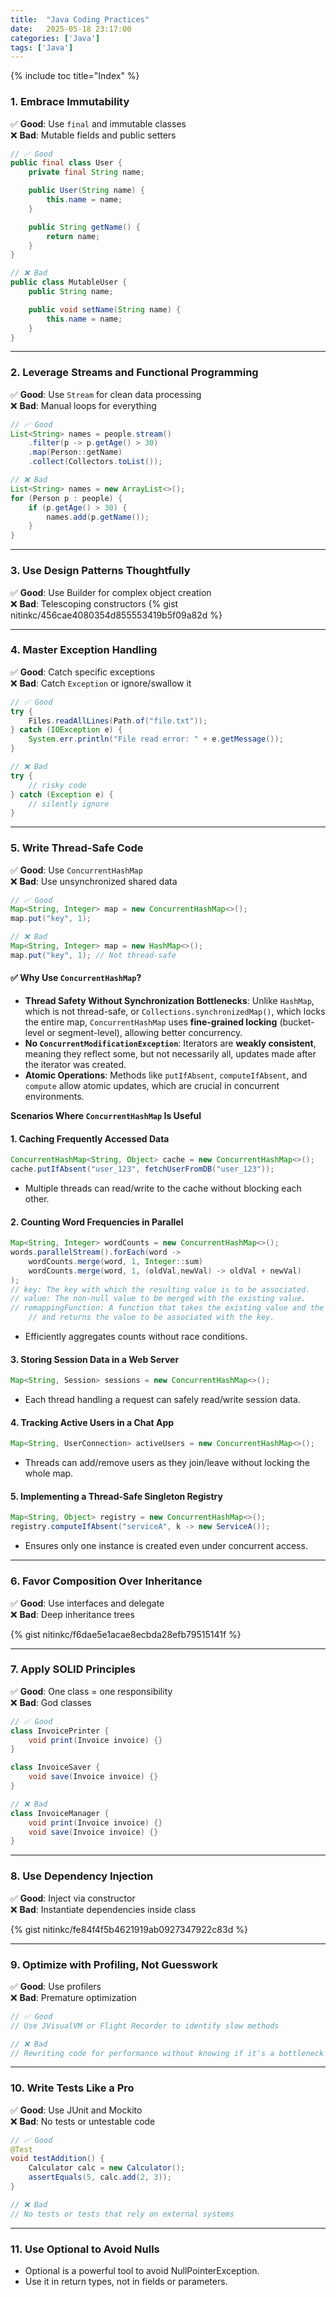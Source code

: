 ```yaml
---
title:  "Java Coding Practices"
date:   2025-05-18 23:17:00
categories: ['Java']
tags: ['Java']
---
```


{% include toc title="Index" %}

### **1. Embrace Immutability**

✅ **Good**: Use `final` and immutable classes  
❌ **Bad**: Mutable fields and public setters

```java
// ✅ Good
public final class User {
    private final String name;

    public User(String name) {
        this.name = name;
    }

    public String getName() {
        return name;
    }
}

// ❌ Bad
public class MutableUser {
    public String name;

    public void setName(String name) {
        this.name = name;
    }
}
```

---

### **2. Leverage Streams and Functional Programming**

✅ **Good**: Use `Stream` for clean data processing  
❌ **Bad**: Manual loops for everything

```java
// ✅ Good
List<String> names = people.stream()
    .filter(p -> p.getAge() > 30)
    .map(Person::getName)
    .collect(Collectors.toList());

// ❌ Bad
List<String> names = new ArrayList<>();
for (Person p : people) {
    if (p.getAge() > 30) {
        names.add(p.getName());
    }
}
```

---

### **3. Use Design Patterns Thoughtfully**

✅ **Good**: Use Builder for complex object creation  
❌ **Bad**: Telescoping constructors
{% gist nitinkc/456cae4080354d855553419b5f09a82d %}

---

### **4. Master Exception Handling**

✅ **Good**: Catch specific exceptions  
❌ **Bad**: Catch `Exception` or ignore/swallow it

```java
// ✅ Good
try {
    Files.readAllLines(Path.of("file.txt"));
} catch (IOException e) {
    System.err.println("File read error: " + e.getMessage());
}

// ❌ Bad
try {
    // risky code
} catch (Exception e) {
    // silently ignore
}
```

---

### **5. Write Thread-Safe Code**

✅ **Good**: Use `ConcurrentHashMap`  
❌ **Bad**: Use unsynchronized shared data

```java
// ✅ Good
Map<String, Integer> map = new ConcurrentHashMap<>();
map.put("key", 1);

// ❌ Bad
Map<String, Integer> map = new HashMap<>();
map.put("key", 1); // Not thread-safe
```

#### ✅ **Why Use `ConcurrentHashMap`?**

- **Thread Safety Without Synchronization Bottlenecks**: Unlike `HashMap`, which is not thread-safe, or `Collections.synchronizedMap()`, which locks the entire map, `ConcurrentHashMap` uses **fine-grained locking** (bucket-level or segment-level), allowing better concurrency.
- **No `ConcurrentModificationException`**: Iterators are **weakly consistent**, meaning they reflect some, but not necessarily all, updates made after the iterator was created.
- **Atomic Operations**: Methods like `putIfAbsent`, `computeIfAbsent`, and `compute` allow atomic updates, which are crucial in concurrent environments.


**Scenarios Where `ConcurrentHashMap` Is Useful**

#### 1. **Caching Frequently Accessed Data**
```java
ConcurrentHashMap<String, Object> cache = new ConcurrentHashMap<>();
cache.putIfAbsent("user_123", fetchUserFromDB("user_123"));
```
- Multiple threads can read/write to the cache without blocking each other.

#### 2. **Counting Word Frequencies in Parallel**
```java
Map<String, Integer> wordCounts = new ConcurrentHashMap<>();
words.parallelStream().forEach(word ->
    wordCounts.merge(word, 1, Integer::sum)
    wordCounts.merge(word, 1, (oldVal,newVal) -> oldVal + newVal)
);
// key: The key with which the resulting value is to be associated.
// value: The non-null value to be merged with the existing value.
// remappingFunction: A function that takes the existing value and the new value, 
    // and returns the value to be associated with the key.
```
- Efficiently aggregates counts without race conditions.

#### 3. **Storing Session Data in a Web Server**
```java
Map<String, Session> sessions = new ConcurrentHashMap<>();
```
- Each thread handling a request can safely read/write session data.

#### 4. **Tracking Active Users in a Chat App**
```java
Map<String, UserConnection> activeUsers = new ConcurrentHashMap<>();
```
- Threads can add/remove users as they join/leave without locking the whole map.

#### 5. **Implementing a Thread-Safe Singleton Registry**
```java
Map<String, Object> registry = new ConcurrentHashMap<>();
registry.computeIfAbsent("serviceA", k -> new ServiceA());
```
- Ensures only one instance is created even under concurrent access.

---

### **6. Favor Composition Over Inheritance**

✅ **Good**: Use interfaces and delegate  
❌ **Bad**: Deep inheritance trees

{% gist nitinkc/f6dae5e1acae8ecbda28efb79515141f %}

---

### **7. Apply SOLID Principles**

✅ **Good**: One class = one responsibility  
❌ **Bad**: God classes

```java
// ✅ Good
class InvoicePrinter {
    void print(Invoice invoice) {}
}

class InvoiceSaver {
    void save(Invoice invoice) {}
}

// ❌ Bad
class InvoiceManager {
    void print(Invoice invoice) {}
    void save(Invoice invoice) {}
}
```

---

### **8. Use Dependency Injection**

✅ **Good**: Inject via constructor  
❌ **Bad**: Instantiate dependencies inside class

{% gist nitinkc/fe84f4f5b4621919ab0927347922c83d %}

---

### **9. Optimize with Profiling, Not Guesswork**

✅ **Good**: Use profilers  
❌ **Bad**: Premature optimization

```java
// ✅ Good
// Use JVisualVM or Flight Recorder to identify slow methods

// ❌ Bad
// Rewriting code for performance without knowing if it's a bottleneck
```

---

### **10. Write Tests Like a Pro**

✅ **Good**: Use JUnit and Mockito  
❌ **Bad**: No tests or untestable code

```java
// ✅ Good
@Test
void testAddition() {
    Calculator calc = new Calculator();
    assertEquals(5, calc.add(2, 3));
}

// ❌ Bad
// No tests or tests that rely on external systems
```

---

### **11. Use Optional to Avoid Nulls**
- Optional<T> is a powerful tool to avoid NullPointerException.
- Use it in return types, not in fields or parameters.


